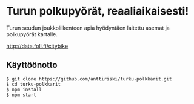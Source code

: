 # Turun polkupyörät, reaaliaikaisesti!

Turun seudun joukkoliikenteen apia hyödyntäen laitettu asemat ja polkupyörät kartalle.

http://data.foli.fi/citybike

## Käyttöönotto

```
$ git clone https://github.com/anttiriski/turku-polkkarit.git
$ cd turku-polkkarit
$ npm install
$ npm start
```
